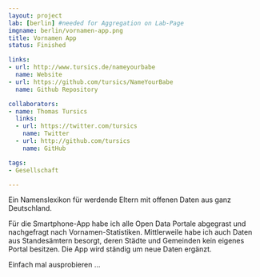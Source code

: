 ```yaml
---
layout: project
lab: [berlin] #needed for Aggregation on Lab-Page
imgname: berlin/vornamen-app.png
title: Vornamen App
status: Finished

links:
- url: http://www.tursics.de/nameyourbabe
  name: Website
- url: https://github.com/tursics/NameYourBabe
  name: Github Repository

collaborators:
- name: Thomas Tursics
  links:
  - url: https://twitter.com/tursics
    name: Twitter
  - url: http://github.com/tursics
    name: GitHub

tags:
- Gesellschaft

---
```


Ein Namenslexikon für werdende Eltern mit offenen Daten aus ganz Deutschland.

Für die Smartphone-App habe ich alle Open Data Portale abgegrast und nachgefragt nach Vornamen-Statistiken. Mittlerweile habe ich auch Daten aus Standesämtern besorgt, deren Städte und Gemeinden kein eigenes Portal besitzen. Die App wird ständig um neue Daten ergänzt.

Einfach mal ausprobieren …
